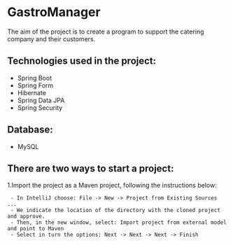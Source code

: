 # GastroManager

The aim of the project is to create a program to support the catering company and their customers.

## Technologies used in the project:
  - Spring Boot
  - Spring Form
  - Hibernate
  - Spring Data JPA
  - Spring Security
## Database:
  - MySQL


## There are two ways to start a project:
1.Import the project as a Maven project, following the instructions below:

     - In IntelliJ choose: File -> New -> Project from Existing Sources ...
     - We indicate the location of the directory with the cloned project and approve.
     - Then, in the new window, select: Import project from external model and point to Maven
     - Select in turn the options: Next -> Next -> Next -> Finish
